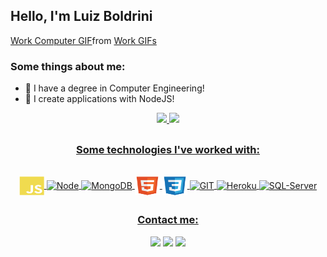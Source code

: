 ## Hello, I'm Luiz Boldrini
<div class="tenor-gif-embed" data-postid="9810614" data-share-method="host" data-aspect-ratio="1.78771" data-width="100%"><a href="https://tenor.com/view/work-computer-gif-9810614">Work Computer GIF</a>from <a href="https://tenor.com/search/work-gifs">Work GIFs</a></div> <script type="text/javascript" async src="https://tenor.com/embed.js"></script>

### Some things about me: 
- 🔭 I have a degree in Computer Engineering!
- 🌱 I create applications with NodeJS!

<div align="center">
  <a href="https://github.com/LuizBoldrini">
  <img height="180em" src="https://github-readme-stats.vercel.app/api?username=LuizBoldrini&show_icons=true&theme=dark&include_all_commits=true&count_private=true"/>
  <img height="180em" src="https://github-readme-stats.vercel.app/api/top-langs/?username=LuizBoldrini&layout=compact&langs_count=7&theme=dark"/>
</div>

##
<h3 align="center">Some technologies I've worked with:</h3>
<div align="center" style="display: inline_block"><br>
  <img align="center" alt="Js" height="30" width="40" src="https://raw.githubusercontent.com/devicons/devicon/master/icons/javascript/javascript-plain.svg">
  <img align="center" alt="Node" height="30" width="40" src="https://cdn.jsdelivr.net/gh/devicons/devicon/icons/nodejs/nodejs-plain.svg" />
  <img align="center" alt="MongoDB" height="30" width="40" src="https://cdn.jsdelivr.net/gh/devicons/devicon/icons/mongodb/mongodb-original.svg" />
  <img align="center" alt="HTML" height="30" width="40" src="https://raw.githubusercontent.com/devicons/devicon/master/icons/html5/html5-original.svg">
  <img align="center" alt="CSS" height="30" width="40" src="https://raw.githubusercontent.com/devicons/devicon/master/icons/css3/css3-original.svg">
  <img align="center" alt="GIT" height="30" width="40" src="https://cdn.jsdelivr.net/gh/devicons/devicon/icons/git/git-original.svg" />
  <img align="center" alt="Heroku" height="30" width="40" src="https://cdn.jsdelivr.net/gh/devicons/devicon/icons/heroku/heroku-plain.svg" />
  <img align="center" alt="SQL-Server" height="30" width="40" src="https://cdn.jsdelivr.net/gh/devicons/devicon/icons/microsoftsqlserver/microsoftsqlserver-plain-wordmark.svg" />
</div>

##
<h3 align="center">Contact me:</h3>

<div align="center"> 
  <a href="https://www.instagram.com/luizboldrini/" target="_blank"><img src="https://img.shields.io/badge/-Instagram-%23E4405F?style=for-the-badge&logo=instagram&logoColor=white" target="_blank"></a>
  <a href = "mailto:luizboldriniej@gmail.com"><img src="https://img.shields.io/badge/Gmail-D14836?style=for-the-badge&logo=gmail&logoColor=white" target="_blank"></a>
  <a href="https://www.linkedin.com/in/luiz-emanuel-j-boldrini-08bb27208" target="_blank"><img src="https://img.shields.io/badge/-LinkedIn-%230077B5?style=for-the-badge&logo=linkedin&logoColor=white" target="_blank"></a>
</div>
